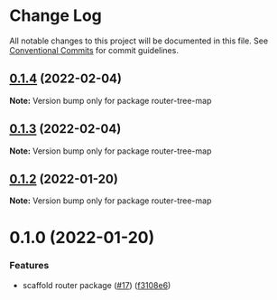 # Change Log

All notable changes to this project will be documented in this file.
See [Conventional Commits](https://conventionalcommits.org) for commit guidelines.

## [0.1.4](https://me.github.com/ingress/ingress/compare/router-tree-map@0.1.3...router-tree-map@0.1.4) (2022-02-04)

**Note:** Version bump only for package router-tree-map





## [0.1.3](https://me.github.com/ingress/ingress/compare/router-tree-map@0.1.2...router-tree-map@0.1.3) (2022-02-04)

**Note:** Version bump only for package router-tree-map





## [0.1.2](https://me.github.com/ingress/ingress/compare/router-tree-map@0.1.0...router-tree-map@0.1.2) (2022-01-20)

**Note:** Version bump only for package router-tree-map





# 0.1.0 (2022-01-20)


### Features

* scaffold router package ([#17](https://me.github.com/ingress/ingress/issues/17)) ([f3108e6](https://me.github.com/ingress/ingress/commit/f3108e6a9fafb295f2d782733e5aeafaad29a5e3))
